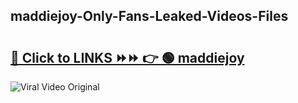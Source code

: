 
 ## maddiejoy-Only-Fans-Leaked-Videos-Files

# <h2><a href="https://mediaupload.pro?maddiejoy">🔗 Click to LINKS ⏩⏩ 👉 🟢 maddiejoy </a></h2>

<a href="https://mediaupload.pro?maddiejoy" rel="nofollow" data-target="animated-image.originalLink"><img src="https://i.ibb.co.com/xMMVF88/686577567.gif" alt="Viral Video Original" style="max-width: 100%; display: inline-block;" data-target="animated-image.originalImage"></a>